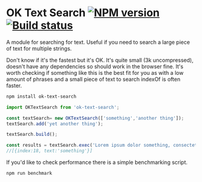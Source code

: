 # OK Text Search  [![NPM version][npm-image]][npm-url] [![Build status][travis-image]][travis-url]

A module for searching for text. Useful if you need to search a large piece of text for multiple strings.

Don't know if it's the fastest but it's OK. It's quite small (3k uncompressed), doesn't have any dependencies so should work in the browser fine.  It's worth checking if something like this is the best fit for you as with a low amount of phrases and a small piece of text to search indexOf is often faster.
 

```sh
npm install ok-text-search
```

```js
import OKTextSearch from 'ok-text-search';

const textSearch= new OKTextSearch(['something','another thing']);
textSearch.add('yet another thing');

textSearch.build();

const results = textSearch.exec('Lorem ipsum dolor something, consectetur adipiscing elit. In sem felis, tincidunt vitae orci et, ornare malesuada ante. Cras ultrices interdum leo id imperdiet. Lorem ipsum dolor sit amet, consectetur adipiscing elit.');
//[{index:18, text:'something'}]
```

If you'd like to check performance there is a simple benchmarking script.

```sh
npm run benchmark
```


[travis-url]: http://travis-ci.org/OneLittleRobot/ok-text-search
[travis-image]: https://secure.travis-ci.org/OneLittleRobot/ok-text-search.svg?branch=master
[npm-url]: https://npmjs.org/package/ok-text-search
[npm-image]: https://badge.fury.io/js/ok-text-search.svg
